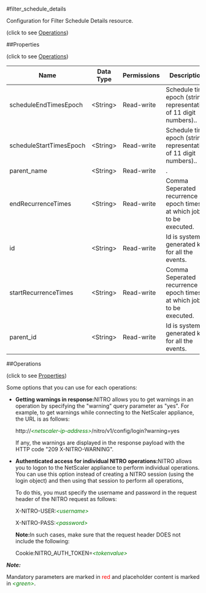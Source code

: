#filter_schedule_details



Configuration for Filter Schedule Details resource.

<span>(click to see [Operations](#operations))</span>



##Properties 

<span>(click to see [Operations](#operations))</span>





<table><thead><tr><th>Name</th><th>Data Type</th><th>Permissions</th><th>Description</th></tr></thead><tbody><tr><td>scheduleEndTimesEpoch</td><td>&lt;String></td><td>Read-write</td><td>Schedule time epoch (string representation of 11 digit numbers)..</td></tr><tr><td>scheduleStartTimesEpoch</td><td>&lt;String></td><td>Read-write</td><td>Schedule time epoch (string representation of 11 digit numbers)..</td></tr><tr><td>parent_name</td><td>&lt;String></td><td>Read-write</td><td>.</td></tr><tr><td>endRecurrenceTimes</td><td>&lt;String></td><td>Read-write</td><td>Comma Seperated recurrence epoch times at which job is to be executed.</td></tr><tr><td>id</td><td>&lt;String></td><td>Read-write</td><td>Id is system generated key for all the events.</td></tr><tr><td>startRecurrenceTimes</td><td>&lt;String></td><td>Read-write</td><td>Comma Seperated recurrence epoch times at which job is to be executed.</td></tr><tr><td>parent_id</td><td>&lt;String></td><td>Read-write</td><td>Id is system generated key for all the events.</td></tr></tbody></table>

##Operations 

<span>(click to see [Properties](#properties))</span>





Some options that you can use for each operations:

<ul><li><p><b>Getting warnings in response:</b>NITRO allows you to get warnings in an operation by specifying the "warning" query parameter as "yes". For example, to get warnings while connecting to the NetScaler appliance, the URL is as follows:</p><p>http://<span style="color:green;font-style:italic;">&lt;netscaler-ip-address&gt;</span>/nitro/v1/config/login?warning=yes</p><p>If any, the warnings are displayed in the response payload with the HTTP code "209 X-NITRO-WARNING".</p></li><li><p><b>Authenticated access for individual NITRO operations:</b>NITRO allows you to logon to the NetScaler appliance to perform individual operations. You can use this option instead of creating a NITRO session (using the login object) and then using that session to perform all operations,</p><p>To do this, you must specify the username and password in the request header of the NITRO request as follows:</p><p>X-NITRO-USER:<span style="color:green;font-style:italic;">&lt;username&gt;</span></p><p>X-NITRO-PASS:<span style="color:green;font-style:italic;">&lt;password&gt;</span></p><p><b>Note:</b>In such cases, make sure that the request header DOES not include the following:</p><p>Cookie:NITRO_AUTH_TOKEN=<span style="color:green;font-style:italic;">&lt;tokenvalue&gt;</span></p></li></ul>







***Note:*** 

Mandatory parameters are marked in <span style="color:#FF0000;">red</span> and placeholder content is marked in <span style="color:green;font-style:italic">&lt;green&gt;</span>.



